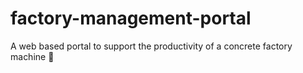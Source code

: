 # factory-management-portal
A web based portal to support the productivity of a concrete factory machine 🔩
